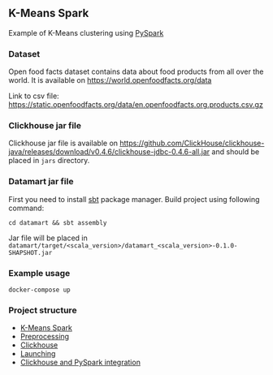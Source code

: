 ## K-Means Spark

Example of K-Means clustering using [PySpark](https://spark.apache.org/docs/latest/api/python/)

### Dataset

Open food facts dataset contains data about food products from all over the world. It is available
on https://world.openfoodfacts.org/data

Link to csv file: https://static.openfoodfacts.org/data/en.openfoodfacts.org.products.csv.gz

### Clickhouse jar file

Clickhouse jar file is available
on https://github.com/ClickHouse/clickhouse-java/releases/download/v0.4.6/clickhouse-jdbc-0.4.6-all.jar and should be
placed in `jars` directory.

### Datamart jar file

First you need to install [sbt](https://www.scala-sbt.org/) package manager.
Build project using following command:

```shell
cd datamart && sbt assembly
```

Jar file will be placed in `datamart/target/<scala_version>/datamart_<scala_version>-0.1.0-SHAPSHOT.jar`

### Example usage

```shell
docker-compose up
```

### Project structure

* [K-Means Spark](src/kmeans.py)
* [Preprocessing](src/datamart.py)
* [Clickhouse](src/clickhouse.py)
* [Launching](src/main.py)
* [Clickhouse and PySpark integration](docker-compose.yml)